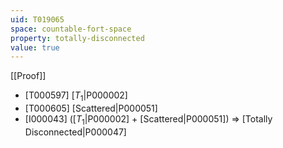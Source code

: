 ```yaml
---
uid: T019065
space: countable-fort-space
property: totally-disconnected
value: true
---
```

[[Proof]]

* [T000597] [$T_1$|P000002]
* [T000605] [Scattered|P000051]
* [I000043] ([$T_1$|P000002] + [Scattered|P000051]) => [Totally Disconnected|P000047]

